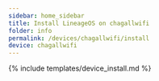 ```yaml
---
sidebar: home_sidebar
title: Install LineageOS on chagallwifi
folder: info
permalink: /devices/chagallwifi/install
device: chagallwifi
---
```

{% include templates/device_install.md %}